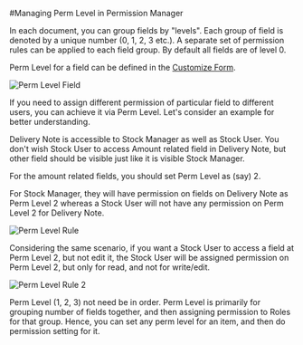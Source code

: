 #Managing Perm Level in Permission Manager

In each document, you can group fields by "levels". Each group of field is denoted by a unique number (0, 1, 2, 3 etc.). A separate set of permission rules can be applied to each field group. By default all fields are of level 0.

Perm Level for a field can be defined in the [Customize Form](/docs/user/manual/en/customize-erpnext/customize-form.html).

<img alt="Perm Level Field" class="screenshot" src="{{docs_base_url}}/assets/img/articles/perm-level-1.gif">

If you need to assign different permission of particular field to different users, you can achieve it via Perm Level. Let's consider an example for better understanding.

Delivery Note is accessible to Stock Manager as well as Stock User. You don't wish Stock User to access Amount related field in Delivery Note, but other field should be visible just like it is visible Stock Manager.

For the amount related fields, you should set Perm Level as (say) 2.

For Stock Manager, they will have permission on fields on Delivery Note as Perm Level 2 whereas a Stock User will not have any permission on Perm Level 2 for Delivery Note.

<img alt="Perm Level Rule" class="screenshot" src="{{docs_base_url}}/assets/img/articles/perm-level-2.png">

Considering the same scenario, if you want a Stock User to access a field at Perm Level 2, but not edit it, the Stock User will be assigned permission on Perm Level 2, but only for read, and not for write/edit.

<img alt="Perm Level Rule 2" class="screenshot" src="{{docs_base_url}}/assets/img/articles/perm-level-3.png">

Perm Level (1, 2, 3) not need be in order. Perm Level is primarily for grouping number of fields together, and then assigning permission to Roles for that group. Hence, you can set any perm level for an item, and then do permission setting for it.

<!-- markdown -->
